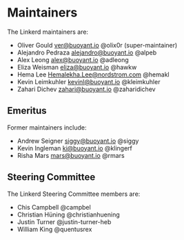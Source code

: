 # Maintainers

The Linkerd maintainers are:

* Oliver Gould <ver@buoyant.io> @olix0r (super-maintainer)
* Alejandro Pedraza <alejandro@buoyant.io> @alpeb
* Alex Leong <alex@buoyant.io> @adleong
* Eliza Weisman <eliza@buoyant.io> @hawkw
* Hema Lee <Hemalekha.Lee@nordstrom.com> @hemakl
* Kevin Leimkuhler <kevinl@buoyant.io> @kleimkuhler
* Zahari Dichev <zahari@buoyant.io> @zaharidichev

## Emeritus

Former maintainers include:

* Andrew Seigner <siggy@buoyant.io> @siggy
* Kevin Ingleman <ki@buoyant.io> @klingerf
* Risha Mars <mars@buoyant.io> @rmars

## Steering Committee

The Linkerd Steering Committee members are:

* Chis Campbell @campbel
* Christian Hüning @christianhuening
* Justin Turner @justin-turner-heb
* William King @quentusrex

<!--
# Adding a new maintainer

* Submit a PR modifying this file
* Add maintainer to .github/CODEOWNERS
* Obtain approvals per GOVERNANCE.md
* Invite maintainer to
  https://github.com/orgs/linkerd/teams/maintainers/members
* Invite maintainer to https://github.com/orgs/linkerd/people
-->
